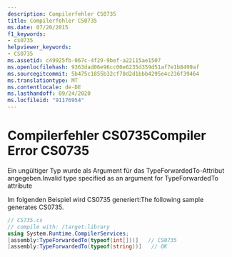 ```yaml
---
description: Compilerfehler CS0735
title: Compilerfehler CS0735
ms.date: 07/20/2015
f1_keywords:
- cs0735
helpviewer_keywords:
- CS0735
ms.assetid: c49925fb-067c-4f29-9bef-a22115ae1507
ms.openlocfilehash: 9363dad06e96cc00e6235d359d51af7e1b8499af
ms.sourcegitcommit: 5b475c1855b32cf78d2d1bbb4295e4c236f39464
ms.translationtype: MT
ms.contentlocale: de-DE
ms.lasthandoff: 09/24/2020
ms.locfileid: "91176954"
---
```

# <a name="compiler-error-cs0735"></a><span data-ttu-id="fb7ac-103">Compilerfehler CS0735</span><span class="sxs-lookup"><span data-stu-id="fb7ac-103">Compiler Error CS0735</span></span>

<span data-ttu-id="fb7ac-104">Ein ungültiger Typ wurde als Argument für das TypeForwardedTo-Attribut angegeben.</span><span class="sxs-lookup"><span data-stu-id="fb7ac-104">Invalid type specified as an argument for TypeForwardedTo attribute</span></span>  
  
 <span data-ttu-id="fb7ac-105">Im folgenden Beispiel wird CS0735 generiert:</span><span class="sxs-lookup"><span data-stu-id="fb7ac-105">The following sample generates CS0735.</span></span>  
  
```csharp  
// CS735.cs  
// compile with: /target:library  
using System.Runtime.CompilerServices;  
[assembly:TypeForwardedTo(typeof(int[]))]   // CS0735  
[assembly:TypeForwardedTo(typeof(string))]   // OK  
```
